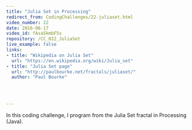 ```yaml
---
title: "Julia Set in Processing"
redirect_from: CodingChallenges/22-juliaset.html
video_number: 22
date: 2016-06-17
video_id: fAsaSkmbF5s
repository: /CC_022_JuliaSet
live_example: false
links:
- title: "Wikipedia on Julia Set"  
  url: "https://en.wikipedia.org/wiki/Julia_set"
- title: "Julia Set page"  
  url: "http://paulbourke.net/fractals/juliaset/"
  author: "Paul Bourke"
  


  
---
```


In this coding challenge, I program from the Julia Set fractal in Processing (Java).

